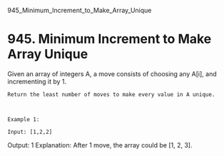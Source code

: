 945_Minimum_Increment_to_Make_Array_Unique
# 945. Minimum Increment to Make Array Unique

Given an array of integers A, a move consists of choosing any A[i], and
        incrementing it by 1.

    Return the least number of moves to make every value in A unique.

     

    Example 1:

    Input: [1,2,2]
Output: 1
Explanation:  After 1 move, the array could be [1, 2, 3].